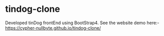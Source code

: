 # tindog-clone

Developed tinDog frontEnd using BootStrap4.
See the website demo here:-
https://cypher-nullbyte.github.io/tindog-clone/
